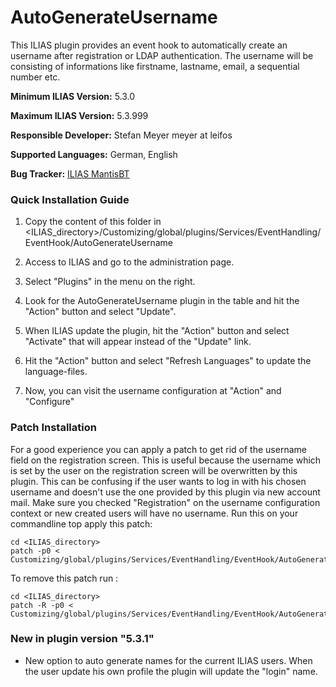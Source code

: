 # AutoGenerateUsername

This ILIAS plugin provides an event hook to automatically create an username after registration or LDAP authentication.
The username will be consisting of informations like firstname, lastname, email, a sequential number etc.

**Minimum ILIAS Version:**
5.3.0

**Maximum ILIAS Version:**
5.3.999

**Responsible Developer:**
Stefan Meyer meyer at leifos

**Supported Languages:**
German, English

**Bug Tracker:**
[ILIAS MantisBT](http://www.ilias.de/mantis/search.php?project_id=3&category=AutoGenerateUsername)

### Quick Installation Guide
1. Copy the content of this folder in <ILIAS_directory>/Customizing/global/plugins/Services/EventHandling/EventHook/AutoGenerateUsername

2. Access to ILIAS and go to the administration page.

3. Select "Plugins" in the menu on the right.

5. Look for the AutoGenerateUsername plugin in the table and hit the "Action" button and select "Update".

6. When ILIAS update the plugin, hit the "Action" button and select "Activate" that will appear instead of the "Update" link.

7. Hit the "Action" button and select "Refresh Languages" to update the language-files.

8. Now, you can visit the username configuration at "Action" and "Configure"


### Patch Installation

For a good experience you can apply a patch to get rid of the username field on the registration screen. This is useful because the username which is set by the user on the registration screen will be overwritten by this plugin. This can be confusing if the user wants to log in with his chosen username and doesn't use the one provided by this plugin via new account mail.
Make sure you checked "Registration" on the username configuration context or new created users will have no username.
Run this on your commandline top apply this patch:

	cd <ILIAS_directory>
	patch -p0 < Customizing/global/plugins/Services/EventHandling/EventHook/AutoGenerateUsername/patches/5_x_xagu_hide_username_patch.diff

To remove this patch run :

	cd <ILIAS_directory>
	patch -R -p0 < Customizing/global/plugins/Services/EventHandling/EventHook/AutoGenerateUsername/patches/5_0xxagu_hide_username_patch.diff

### New in plugin version "5.3.1"

- New option to auto generate names for the current ILIAS users. When the user update his own profile the plugin will update the "login" name.
